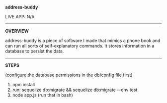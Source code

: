 **address-buddy**

LIVE APP: N/A

---
**OVERVIEW**

address-buddy is a piece of software I made that mimics a phone book and can run all sorts of self-explanatory commands. It stores information in a database to persist the data.

---
**STEPS**

(configure the database permissions in the db/config file first)

1. npm install
2. run: sequelize db:migrate && sequelize db:migrate --env test
3. node app.js (run that in bash)
